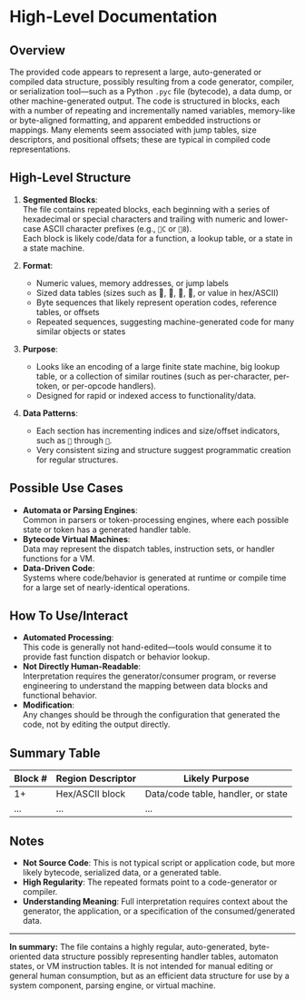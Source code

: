 # High-Level Documentation

## Overview

The provided code appears to represent a large, auto-generated or compiled data structure, possibly resulting from a code generator, compiler, or serialization tool—such as a Python `.pyc` file (bytecode), a data dump, or other machine-generated output. The code is structured in blocks, each with a number of repeating and incrementally named variables, memory-like or byte-aligned formatting, and apparent embedded instructions or mappings. Many elements seem associated with jump tables, size descriptors, and positional offsets; these are typical in compiled code representations.

## High-Level Structure

1. **Segmented Blocks**:  
   The file contains repeated blocks, each beginning with a series of hexadecimal or special characters and trailing with numeric and lower-case ASCII character prefixes (e.g., ` C` or ` 8`).  
   Each block is likely code/data for a function, a lookup table, or a state in a state machine.

2. **Format**:  
   - Numeric values, memory addresses, or jump labels
   - Sized data tables (sizes such as , , , , or value in hex/ASCII)
   - Byte sequences that likely represent operation codes, reference tables, or offsets
   - Repeated sequences, suggesting machine-generated code for many similar objects or states

3. **Purpose**:
   - Looks like an encoding of a large finite state machine, big lookup table, or a collection of similar routines (such as per-character, per-token, or per-opcode handlers).
   - Designed for rapid or indexed access to functionality/data.

4. **Data Patterns**:
   - Each section has incrementing indices and size/offset indicators, such as ` ` through ` `.
   - Very consistent sizing and structure suggest programmatic creation for regular structures.

## Possible Use Cases

- **Automata or Parsing Engines**:  
  Common in parsers or token-processing engines, where each possible state or token has a generated handler table.
- **Bytecode Virtual Machines**:  
  Data may represent the dispatch tables, instruction sets, or handler functions for a VM.
- **Data-Driven Code**:  
  Systems where code/behavior is generated at runtime or compile time for a large set of nearly-identical operations.

## How To Use/Interact

- **Automated Processing**:  
  This code is generally not hand-edited—tools would consume it to provide fast function dispatch or behavior lookup.
- **Not Directly Human-Readable**:  
  Interpretation requires the generator/consumer program, or reverse engineering to understand the mapping between data blocks and functional behavior.
- **Modification**:  
  Any changes should be through the configuration that generated the code, not by editing the output directly.

## Summary Table

| Block # | Region Descriptor | Likely Purpose                    |
|---------|-------------------|-----------------------------------|
| 1+      | Hex/ASCII block   | Data/code table, handler, or state|
| ...     | ...               | ...                               |

## Notes

- **Not Source Code**: This is not typical script or application code, but more likely bytecode, serialized data, or a generated table.
- **High Regularity**: The repeated formats point to a code-generator or compiler.
- **Understanding Meaning**: Full interpretation requires context about the generator, the application, or a specification of the consumed/generated data.

---

**In summary:**
The file contains a highly regular, auto-generated, byte-oriented data structure possibly representing handler tables, automaton states, or VM instruction tables. It is not intended for manual editing or general human consumption, but as an efficient data structure for use by a system component, parsing engine, or virtual machine.